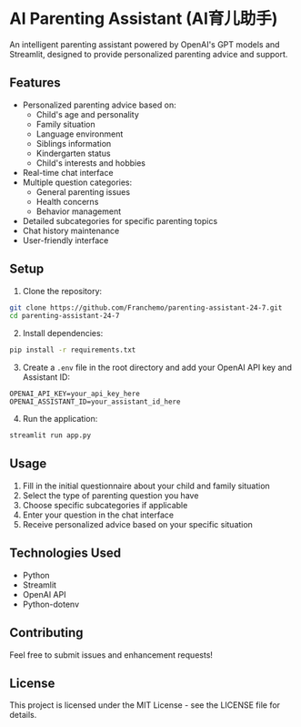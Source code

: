 # AI Parenting Assistant (AI育儿助手)

An intelligent parenting assistant powered by OpenAI's GPT models and Streamlit, designed to provide personalized parenting advice and support.

## Features

- Personalized parenting advice based on:
  - Child's age and personality
  - Family situation
  - Language environment
  - Siblings information
  - Kindergarten status
  - Child's interests and hobbies
- Real-time chat interface
- Multiple question categories:
  - General parenting issues
  - Health concerns
  - Behavior management
- Detailed subcategories for specific parenting topics
- Chat history maintenance
- User-friendly interface

## Setup

1. Clone the repository:
```bash
git clone https://github.com/Franchemo/parenting-assistant-24-7.git
cd parenting-assistant-24-7
```

2. Install dependencies:
```bash
pip install -r requirements.txt
```

3. Create a `.env` file in the root directory and add your OpenAI API key and Assistant ID:
```
OPENAI_API_KEY=your_api_key_here
OPENAI_ASSISTANT_ID=your_assistant_id_here
```

4. Run the application:
```bash
streamlit run app.py
```

## Usage

1. Fill in the initial questionnaire about your child and family situation
2. Select the type of parenting question you have
3. Choose specific subcategories if applicable
4. Enter your question in the chat interface
5. Receive personalized advice based on your specific situation

## Technologies Used

- Python
- Streamlit
- OpenAI API
- Python-dotenv

## Contributing

Feel free to submit issues and enhancement requests!

## License

This project is licensed under the MIT License - see the LICENSE file for details.

